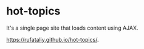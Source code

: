 # hot-topics

It's a single page site that loads content using AJAX.

https://rufataliy.github.io/hot-topics/.
